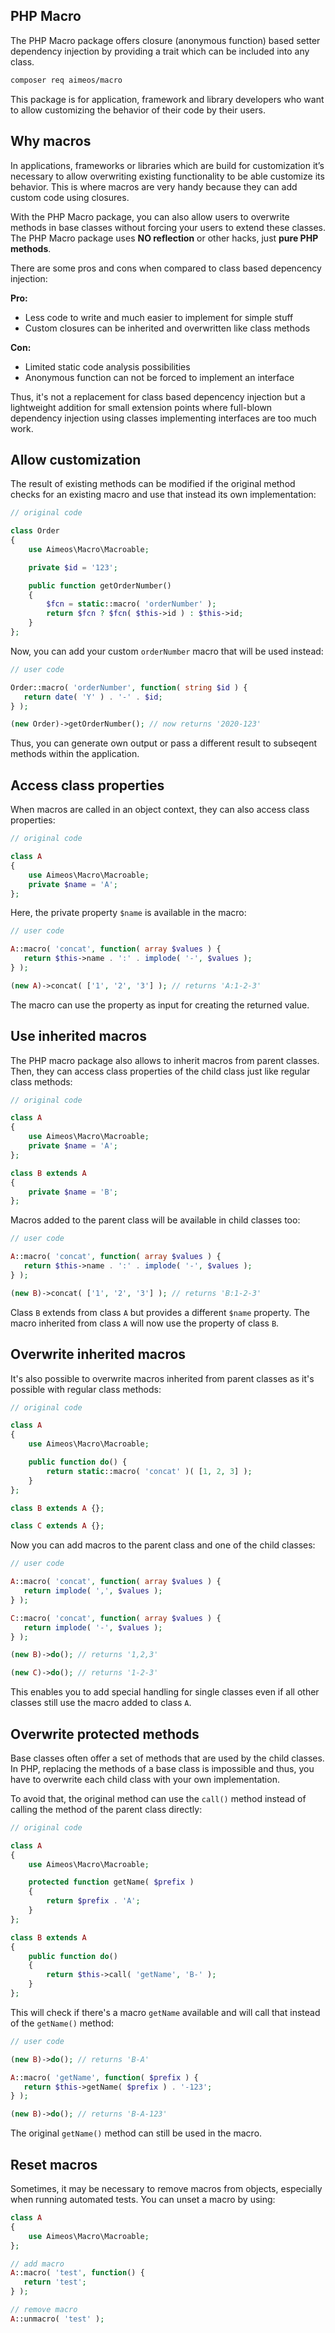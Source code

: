 ## PHP Macro

The PHP Macro package offers closure (anonymous function) based setter dependency
injection by providing a trait which can be included into any class.

```bash
composer req aimeos/macro
```

This package is for application, framework and library developers who want to
allow customizing the behavior of their code by their users.

## Why macros

In applications, frameworks or libraries which are build for customization it’s
necessary to allow overwriting existing functionality to be able customize its
behavior. This is where macros are very handy because they can add custom code
using closures.

With the PHP Macro package, you can also allow users to overwrite methods in
base classes without forcing your users to extend these classes. The PHP Macro
package uses **NO reflection** or other hacks, just **pure PHP methods**.

There are some pros and cons when compared to class based depencency injection:

**Pro:**

* Less code to write and much easier to implement for simple stuff
* Custom closures can be inherited and overwritten like class methods

**Con:**

* Limited static code analysis possibilities
* Anonymous function can not be forced to implement an interface

Thus, it's not a replacement for class based depencency injection but a lightweight
addition for small extension points where full-blown dependency injection using
classes implementing interfaces are too much work.

## Allow customization

The result of existing methods can be modified if the original method checks
for an existing macro and use that instead its own implementation:

```php
// original code

class Order
{
    use Aimeos\Macro\Macroable;

    private $id = '123';

    public function getOrderNumber()
    {
        $fcn = static::macro( 'orderNumber' );
        return $fcn ? $fcn( $this->id ) : $this->id;
    }
};
```

Now, you can add your custom `orderNumber` macro that will be used instead:

```php
// user code

Order::macro( 'orderNumber', function( string $id ) {
   return date( 'Y' ) . '-' . $id;
} );

(new Order)->getOrderNumber(); // now returns '2020-123'
```

Thus, you can generate own output or pass a different result to subseqent methods
within the application.

## Access class properties

When macros are called in an object context, they can also access class properties:

```php
// original code

class A
{
    use Aimeos\Macro\Macroable;
    private $name = 'A';
};
```

Here, the private property `$name` is available in the macro:

```php
// user code

A::macro( 'concat', function( array $values ) {
   return $this->name . ':' . implode( '-', $values );
} );

(new A)->concat( ['1', '2', '3'] ); // returns 'A:1-2-3'
```

The macro can use the property as input for creating the returned value.

## Use inherited macros

The PHP macro package also allows to inherit macros from parent classes. Then,
they can access class properties of the child class just like regular class
methods:

```php
// original code

class A
{
    use Aimeos\Macro\Macroable;
    private $name = 'A';
};

class B extends A
{
    private $name = 'B';
};
```

Macros added to the parent class will be available in child classes too:

```php
// user code

A::macro( 'concat', function( array $values ) {
   return $this->name . ':' . implode( '-', $values );
} );

(new B)->concat( ['1', '2', '3'] ); // returns 'B:1-2-3'
```

Class `B` extends from class `A` but provides a different `$name` property. The
macro inherited from class `A` will now use the property of class `B`.


## Overwrite inherited macros

It's also possible to overwrite macros inherited from parent classes as it's
possible with regular class methods:

```php
// original code

class A
{
    use Aimeos\Macro\Macroable;

    public function do() {
        return static::macro( 'concat' )( [1, 2, 3] );
    }
};

class B extends A {};

class C extends A {};
```

Now you can add macros to the parent class and one of the child classes:

```php
// user code

A::macro( 'concat', function( array $values ) {
   return implode( ',', $values );
} );

C::macro( 'concat', function( array $values ) {
   return implode( '-', $values );
} );

(new B)->do(); // returns '1,2,3'

(new C)->do(); // returns '1-2-3'
```

This enables you to add special handling for single classes even if all other
classes still use the macro added to class `A`.

## Overwrite protected methods

Base classes often offer a set of methods that are used by the child classes.
In PHP, replacing the methods of a base class is impossible and thus, you have
to overwrite each child class with your own implementation.

To avoid that, the original method can use the `call()` method instead of calling
the method of the parent class directly:

```php
// original code

class A
{
    use Aimeos\Macro\Macroable;

    protected function getName( $prefix )
    {
        return $prefix . 'A';
    }
};

class B extends A
{
    public function do()
    {
        return $this->call( 'getName', 'B-' );
    }
};
```

This will check if there's a macro `getName` available and will call that instead
of the `getName()` method:

```php
// user code

(new B)->do(); // returns 'B-A'

A::macro( 'getName', function( $prefix ) {
   return $this->getName( $prefix ) . '-123';
} );

(new B)->do(); // returns 'B-A-123'
```

The original `getName()` method can still be used in the macro.

## Reset macros

Sometimes, it may be necessary to remove macros from objects, especially when
running automated tests. You can unset a macro by using:

```php
class A
{
    use Aimeos\Macro\Macroable;
};

// add macro
A::macro( 'test', function() {
   return 'test';
} );

// remove macro
A::unmacro( 'test' );
```

